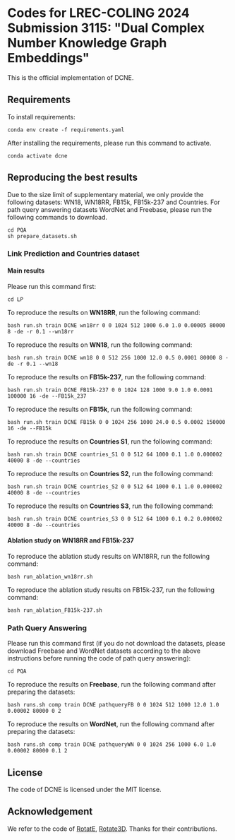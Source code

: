 # Codes for LREC-COLING 2024 Submission 3115: "Dual Complex Number Knowledge Graph Embeddings"

This is the official implementation of DCNE.

## Requirements

To install requirements:

```
conda env create -f requirements.yaml
```

After installing the requirements, please run this command to activate.

```
conda activate dcne
```

## Reproducing the best results

Due to the size limit of supplementary material, we only provide the following datasets: WN18, WN18RR, FB15k, FB15k-237 and Countries. For path query answering datasets WordNet and Freebase, please run the following commands to download.

```
cd PQA
sh prepare_datasets.sh
```

### Link Prediction and Countries dataset

#### Main results

Please run this command first:

```
cd LP
```

To reproduce the results on **WN18RR**, run the following command:

```
bash run.sh train DCNE wn18rr 0 0 1024 512 1000 6.0 1.0 0.00005 80000 8 -de -r 0.1 --wn18rr
```

To reproduce the results on **WN18**, run the following command:

```
bash run.sh train DCNE wn18 0 0 512 256 1000 12.0 0.5 0.0001 80000 8 -de -r 0.1 --wn18
```

To reproduce the results on **FB15k-237**, run the following command:

```
bash run.sh train DCNE FB15k-237 0 0 1024 128 1000 9.0 1.0 0.0001 100000 16 -de --FB15k_237
```

To reproduce the results on **FB15k**, run the following command:

```
bash run.sh train DCNE FB15k 0 0 1024 256 1000 24.0 0.5 0.0002 150000 16 -de --FB15k
```

To reproduce the results on **Countries S1**, run the following command:

```
bash run.sh train DCNE countries_S1 0 0 512 64 1000 0.1 1.0 0.000002 40000 8 -de --countries
```

To reproduce the results on **Countries S2**, run the following command:

```
bash run.sh train DCNE countries_S2 0 0 512 64 1000 0.1 1.0 0.000002 40000 8 -de --countries
```

To reproduce the results on **Countries S3**, run the following command:

```
bash run.sh train DCNE countries_S3 0 0 512 64 1000 0.1 0.2 0.000002 40000 8 -de --countries
```

#### Ablation study on WN18RR and FB15k-237

To reproduce the ablation study results on WN18RR, run the following command:

```
bash run_ablation_wn18rr.sh
```

To reproduce the ablation study results on FB15k-237, run the following command:

```
bash run_ablation_FB15k-237.sh
```

### Path Query Answering

Please run this command first (if you do not download the datasets, please download Freebase and WordNet datasets according to the above instructions before running the code of path query answering):

```
cd PQA
```

To reproduce the results on **Freebase**, run the following command after preparing the datasets:

```
bash runs.sh comp train DCNE pathqueryFB 0 0 1024 512 1000 12.0 1.0 0.00002 80000 0 2
```

To reproduce the results on **WordNet**, run the following command after preparing the datasets:

```
bash runs.sh comp train DCNE pathqueryWN 0 0 1024 256 1000 6.0 1.0 0.00002 80000 0.1 2
```

## License

The code of DCNE is licensed under the MIT license.

## Acknowledgement

We refer to the code of [RotatE](https://github.com/DeepGraphLearning/KnowledgeGraphEmbedding), [Rotate3D](https://github.com/gao-xiao-bai/Rotate3D-Representing-Relations-as-Rotations-in-Three-Dimensional-Space-for-KG-Embedding). Thanks for their contributions.